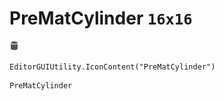 # PreMatCylinder `16x16`
<img src="/img/PreMatCylinder.png" width=16 height=16>

``` CSharp
EditorGUIUtility.IconContent("PreMatCylinder")
```
```
PreMatCylinder
```
